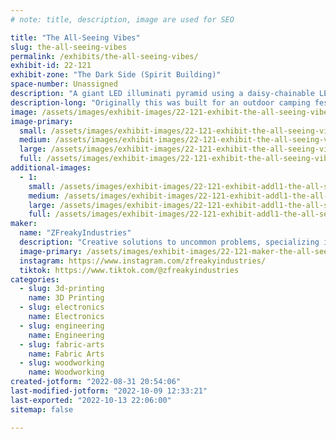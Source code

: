 ```yaml
---
# note: title, description, image are used for SEO

title: "The All-Seeing Vibes"
slug: the-all-seeing-vibes
permalink: /exhibits/the-all-seeing-vibes/
exhibit-id: 22-121
exhibit-zone: "The Dark Side (Spirit Building)"
space-number: Unassigned
description: "A giant LED illuminati pyramid using a daisy-chainable LED control system."
description-long: "Originally this was built for an outdoor camping festival as an art piece. Here not only is there spectacle in how large the piece came out, but several, multi-discipline engineering challenges were overcome to accomplish this exhibit. Elements of wood-working, lots of 3D printing, electrical engineering, PCB design, fiber arts and more were all integrated together in only under as much careful watch as the pyramid itself symbolizes"
image: /assets/images/exhibit-images/22-121-exhibit-the-all-seeing-vibes-all-seeing-vibes-render-large.png
image-primary: 
  small: /assets/images/exhibit-images/22-121-exhibit-the-all-seeing-vibes-all-seeing-vibes-render-small.png
  medium: /assets/images/exhibit-images/22-121-exhibit-the-all-seeing-vibes-all-seeing-vibes-render-medium.png
  large: /assets/images/exhibit-images/22-121-exhibit-the-all-seeing-vibes-all-seeing-vibes-render-large.png
  full: /assets/images/exhibit-images/22-121-exhibit-the-all-seeing-vibes-all-seeing-vibes-render-full.png
additional-images: 
  - 1:
    small: /assets/images/exhibit-images/22-121-exhibit-addl1-the-all-seeing-vibes-all-seeing-vibes-progress-small.JPG
    medium: /assets/images/exhibit-images/22-121-exhibit-addl1-the-all-seeing-vibes-all-seeing-vibes-progress-medium.JPG
    large: /assets/images/exhibit-images/22-121-exhibit-addl1-the-all-seeing-vibes-all-seeing-vibes-progress-large.JPG
    full: /assets/images/exhibit-images/22-121-exhibit-addl1-the-all-seeing-vibes-all-seeing-vibes-progress-full.JPG
maker: 
  name: "ZFreakyIndustries"
  description: "Creative solutions to uncommon problems, specializing in embedded electronics, Arduino, and LED lighting arrays. Also involved in pushing the limits of 3D printing applications."
  image-primary: /assets/images/exhibit-images/22-121-maker-the-all-seeing-vibes-z-freaky-industries-retrov-11-medium.jpg
  instagram: https://www.instagram.com/zfreakyindustries/
  tiktok: https://www.tiktok.com/@zfreakyindustries
categories: 
  - slug: 3d-printing
    name: 3D Printing
  - slug: electronics
    name: Electronics
  - slug: engineering
    name: Engineering
  - slug: fabric-arts
    name: Fabric Arts
  - slug: woodworking
    name: Woodworking
created-jotform: "2022-08-31 20:54:06"
last-modified-jotform: "2022-10-09 12:33:21"
last-exported: "2022-10-13 22:06:00"
sitemap: false

---
```

